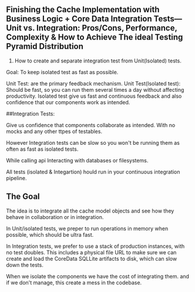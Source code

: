 ## Finishing the Cache Implementation with Business Logic + Core Data Integration Tests—Unit vs. Integration: Pros/Cons, Performance, Complexity & How to Achieve The ideal Testing Pyramid Distribution

1. How to create and separate integration test from Unit(Isolated) tests.

Goal: To keep isolated test as fast as possible.

Unit Test: are the primary feedback mechanism.
Unit Test(Isolated test): Should be fast, so you can run them several times a day without affecting productivity.
Isolated test give us fast and continuous feedback and also confidence that our components work as intended.

##Integration Tests:

Give us confidence that components collaborate as intended.
With no mocks and any other ttpes of testables.

However Integration tests can be slow so you won't be running them as often as fast as isolated tests.

While calling api
Interacting with databases or filesystems.

All tests (isolated & Integartion) hould run in your continuous integration pipeline.


## The Goal

The idea is to integrate all the cache model objects and see how they behave in collaboration or in integration.

In Unit/isolated tests, we preper to run operations in memory when possible, which should be ultra fast.

In Integration tests, we prefer to use a stack of production instances, with no test doubles.
This includes a physical file URL to make sure we can create and load the CoreData SQLLite artifacts to disk, which can slow down the tests.

When we isolate the components we have the cost of integrating them.
and if we don't manage, this create a mess in the codebase.
